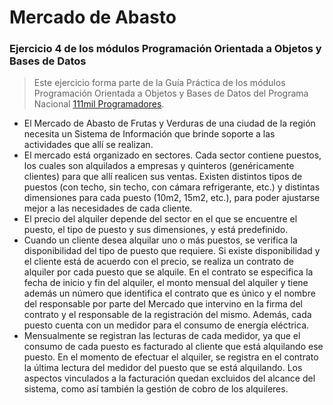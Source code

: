 # Mercado de Abasto
### Ejercicio 4 de los módulos Programación Orientada a Objetos y Bases de Datos

> Este ejercicio forma parte de la Guía Práctica de los módulos Programación Orientada a Objetos y Bases de Datos
> del Programa Nacional [111mil Programadores](https://www.argentina.gob.ar/111mil).

 * El Mercado de Abasto de Frutas y Verduras de una ciudad de la región necesita un Sistema de Información que brinde soporte a las actividades que allí se realizan.
 * El mercado está organizado en sectores. Cada sector contiene puestos, los cuales son alquilados a empresas y quinteros (genéricamente clientes) para que allí realicen sus ventas. Existen distintos tipos de puestos (con techo, sin techo, con cámara refrigerante, etc.) y distintas dimensiones para cada puesto (10m2, 15m2, etc.), para poder ajustarse mejor a las necesidades de cada cliente.
 * El precio del alquiler depende del sector en el que se encuentre el puesto, el tipo de puesto y sus dimensiones, y está predefinido.
 * Cuando un cliente desea alquilar uno o más puestos, se verifica la disponibilidad del tipo de puesto que requiere. Si existe disponibilidad y el cliente está de acuerdo con el precio, se realiza un contrato de alquiler por cada puesto que se alquile. En el contrato se especifica la fecha de inicio y fin del alquiler, el monto mensual del alquiler y tiene además un número que identifica el contrato que es único y el nombre del responsable por parte del Mercado que intervino en la firma del contrato y el responsable de la registración del mismo. Además, cada puesto cuenta con un medidor para el consumo de energía eléctrica.
 * Mensualmente se registran las lecturas de cada medidor, ya que el consumo de cada puesto es facturado al cliente que está alquilando ese puesto. En el momento de efectuar el alquiler, se registra en el contrato la última lectura del medidor del puesto que se está alquilando. Los aspectos vinculados a la facturación quedan excluidos del alcance del sistema, como así también la gestión de cobro de los alquileres.
